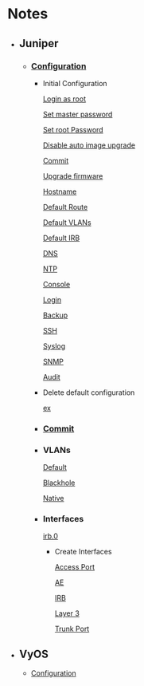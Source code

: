 # Notes

* ## Juniper
    * ### [Configuration](./docs/network_juniper.md)
        * Initial Configuration 
            
            [Login as root](./docs/network_juniper.md#login-as-root)

            [Set master password](./docs/network_juniper.md#set_master_password)

            [Set root Password](./docs/network_juniper.md#set-root-password)

            [Disable auto image upgrade](./docs/network_juniper.md#stop-image-auto-upgrage)

            [Commit](./docs/network_juniper.md#commit)

            [Upgrade firmware](./docs/network_juniper.md#upgrade-firmware)

            [Hostname](./docs/network_juniper.md#hostname)

            [Default Route](./docs/network_juniper.md#default_route)
            
            [Default VLANs](./docs/network_juniper.md#default_vlans)
            
            [Default IRB](./docs/network_juniper.md#default_irb)

            [DNS](./docs/network_juniper.md#dns)

            [NTP](./docs/network_juniper.md#dns)

            [Console](./docs/network_juniper.md#console)

            [Login](./docs/network_juniper.md#login)

            [Backup](./docs/network_juniper.md#backup)

            [SSH](./docs/network_juniper.md#ssh)

            [Syslog](./docs/network_juniper.md#syslog)

            [SNMP](./docs/network_juniper.md#snmp)

            [Audit](./docs/network_juniper.md#audit)

        * Delete default configuration
        
            [ex](./docs/network_juniper.md#port-ranges---delete-configurations)

        * ### [Commit](./docs/network_juniper.md#commit)

        * ### VLANs

            [Default](./docs/network_juniper.md#default-vlans)

            [Blackhole](./docs/network_juniper.md#default-vlans)
            
            [Native](./docs/network_juniper.md#default-vlans)

        * ### Interfaces
        
            [irb.0](./docs/network_juniper.md#default-irb)

            * Create Interfaces
            
                [Access Port](./docs/network_juniper.md#access)

                [AE](./docs/network_juniper.md#ae)

                [IRB](./docs/network_juniper.md#irb)

                [Layer 3](./docs/network_juniper.md#l3)

                [Trunk Port](./docs/network_juniper.md#trunk)


* ## VyOS
    * [Configuration](./docs/network-firewall_vyos.txt)